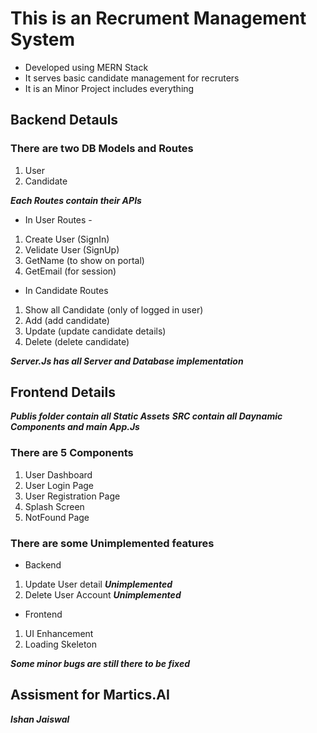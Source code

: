# This is an Recrument Management System

- Developed using MERN Stack
- It serves basic candidate management for recruters
- It is an Minor Project includes everything

## Backend Detauls

### There are two DB Models and Routes

1. User
2. Candidate

**_Each Routes contain their APIs_**

- In User Routes -

1. Create User (SignIn)
2. Velidate User (SignUp)
3. GetName (to show on portal)
4. GetEmail (for session)

- In Candidate Routes

1. Show all Candidate (only of logged in user)
2. Add (add candidate)
3. Update (update candidate details)
4. Delete (delete candidate)

**_Server.Js has all Server and Database implementation_**

## Frontend Details

**_Publis folder contain all Static Assets_**
**_SRC contain all Daynamic Components and main App.Js_**

### There are 5 Components

1. User Dashboard
2. User Login Page
3. User Registration Page
4. Splash Screen
5. NotFound Page

### There are some Unimplemented features

- Backend

1. Update User detail **_Unimplemented_**
2. Delete User Account **_Unimplemented_**

- Frontend

1. UI Enhancement
1. Loading Skeleton

**_Some minor bugs are still there to be fixed_**

## Assisment for Martics.AI

**_Ishan Jaiswal_**
